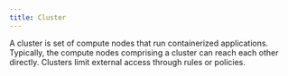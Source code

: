 ```yaml
---
title: Cluster
---
```


A cluster is set of compute nodes that run containerized applications.
Typically, the compute nodes comprising a cluster can reach each other directly.
Clusters limit external access through rules or policies.
